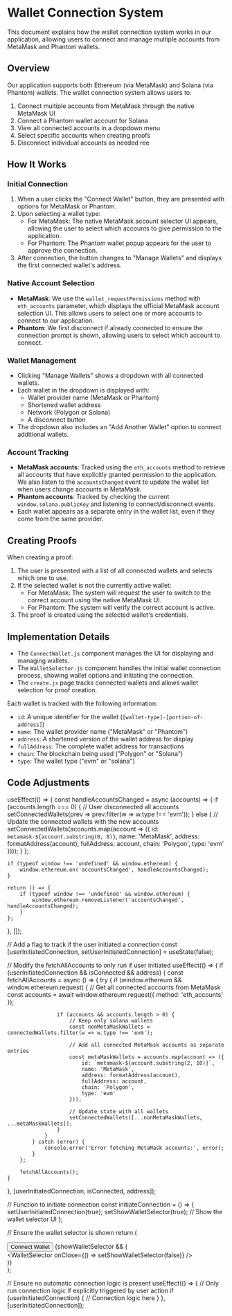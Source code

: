 # Wallet Connection System

This document explains how the wallet connection system works in our application, allowing users to connect and manage multiple accounts from MetaMask and Phantom wallets.

## Overview

Our application supports both Ethereum (via MetaMask) and Solana (via Phantom) wallets. The wallet connection system allows users to:

1. Connect multiple accounts from MetaMask through the native MetaMask UI
2. Connect a Phantom wallet account for Solana
3. View all connected accounts in a dropdown menu
4. Select specific accounts when creating proofs
5. Disconnect individual accounts as needed
ree

## How It Works

### Initial Connection

1. When a user clicks the "Connect Wallet" button, they are presented with options for MetaMask or Phantom.
2. Upon selecting a wallet type:
   - For MetaMask: The native MetaMask account selector UI appears, allowing the user to select which accounts to give permission to the application.
   - For Phantom: The Phantom wallet popup appears for the user to approve the connection.
3. After connection, the button changes to "Manage Wallets" and displays the first connected wallet's address.

### Native Account Selection

- **MetaMask**: We use the `wallet_requestPermissions` method with `eth_accounts` parameter, which displays the official MetaMask account selection UI. This allows users to select one or more accounts to connect to our application.
- **Phantom**: We first disconnect if already connected to ensure the connection prompt is shown, allowing users to select which account to connect.

### Wallet Management

- Clicking "Manage Wallets" shows a dropdown with all connected wallets.
- Each wallet in the dropdown is displayed with:
  - Wallet provider name (MetaMask or Phantom)
  - Shortened wallet address
  - Network (Polygon or Solana)
  - A disconnect button
- The dropdown also includes an "Add Another Wallet" option to connect additional wallets.

### Account Tracking

- **MetaMask accounts**: Tracked using the `eth_accounts` method to retrieve all accounts that have explicitly granted permission to the application. We also listen to the `accountsChanged` event to update the wallet list when users change accounts in MetaMask.
- **Phantom accounts**: Tracked by checking the current `window.solana.publicKey` and listening to connect/disconnect events.
- Each wallet appears as a separate entry in the wallet list, even if they come from the same provider.

## Creating Proofs

When creating a proof:

1. The user is presented with a list of all connected wallets and selects which one to use.
2. If the selected wallet is not the currently active wallet:
   - For MetaMask: The system will request the user to switch to the correct account using the native MetaMask UI.
   - For Phantom: The system will verify the correct account is active.
3. The proof is created using the selected wallet's credentials.

## Implementation Details

- The `ConnectWallet.js` component manages the UI for displaying and managing wallets.
- The `WalletSelector.js` component handles the initial wallet connection process, showing wallet options and initiating the connection.
- The `create.js` page tracks connected wallets and allows wallet selection for proof creation.

Each wallet is tracked with the following information:
- `id`: A unique identifier for the wallet (`[wallet-type]-[portion-of-address]`)
- `name`: The wallet provider name ("MetaMask" or "Phantom")
- `address`: A shortened version of the wallet address for display
- `fullAddress`: The complete wallet address for transactions
- `chain`: The blockchain being used ("Polygon" or "Solana")
- `type`: The wallet type ("evm" or "solana")

## Code Adjustments

useEffect(() => {
    const handleAccountsChanged = async (accounts) => {
        if (accounts.length === 0) {
            // User disconnected all accounts
            setConnectedWallets(prev => prev.filter(w => w.type !== 'evm'));
        } else {
            // Update the connected wallets with the new accounts
            setConnectedWallets(accounts.map(account => ({
                id: `metamask-${account.substring(0, 8)}`,
                name: 'MetaMask',
                address: formatAddress(account),
                fullAddress: account,
                chain: 'Polygon',
                type: 'evm'
            })));
        }
    };

    if (typeof window !== 'undefined' && window.ethereum) {
        window.ethereum.on('accountsChanged', handleAccountsChanged);
    }

    return () => {
        if (typeof window !== 'undefined' && window.ethereum) {
            window.ethereum.removeListener('accountsChanged', handleAccountsChanged);
        }
    };
}, []); 

// Add a flag to track if the user initiated a connection
const [userInitiatedConnection, setUserInitiatedConnection] = useState(false);

// Modify the fetchAllAccounts to only run if user initiated
useEffect(() => {
    if (userInitiatedConnection && isConnected && address) {
        const fetchAllAccounts = async () => {
            try {
                if (window.ethereum && window.ethereum.request) {
                    // Get all connected accounts from MetaMask
                    const accounts = await window.ethereum.request({
                        method: 'eth_accounts'
                    });

                    if (accounts && accounts.length > 0) {
                        // Keep only solana wallets
                        const nonMetaMaskWallets = connectedWallets.filter(w => w.type !== 'evm');

                        // Add all connected MetaMask accounts as separate entries
                        const metaMaskWallets = accounts.map(account => ({
                            id: `metamask-${account.substring(2, 10)}`,
                            name: 'MetaMask',
                            address: formatAddress(account),
                            fullAddress: account,
                            chain: 'Polygon',
                            type: 'evm'
                        }));

                        // Update state with all wallets
                        setConnectedWallets([...nonMetaMaskWallets, ...metaMaskWallets]);
                    }
                }
            } catch (error) {
                console.error('Error fetching MetaMask accounts:', error);
            }
        };

        fetchAllAccounts();
    }
}, [userInitiatedConnection, isConnected, address]);

// Function to initiate connection
const initiateConnection = () => {
    setUserInitiatedConnection(true);
    setShowWalletSelector(true); // Show the wallet selector UI
};

// Ensure the wallet selector is shown
return (
    <div>
        <button onClick={initiateConnection} className="btn btn-primary">
            Connect Wallet
        </button>
        {showWalletSelector && (
            <div className="fixed inset-0 bg-black bg-opacity-50 flex items-center justify-center z-50">
                <div className="bg-white rounded-lg shadow-xl overflow-hidden max-w-md w-full">
                    <WalletSelector onClose={() => setShowWalletSelector(false)} />
                </div>
            </div>
        )}
    </div>
); 

// Ensure no automatic connection logic is present
useEffect(() => {
    // Only run connection logic if explicitly triggered by user action
    if (userInitiatedConnection) {
        // Connection logic here
    }
}, [userInitiatedConnection]); 